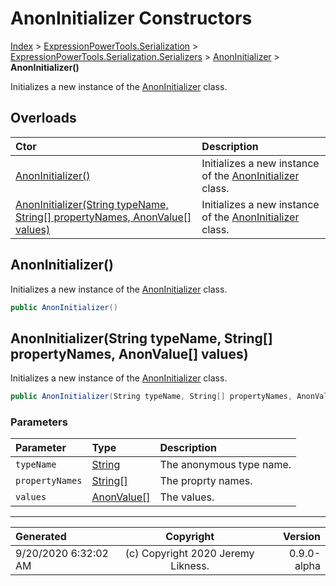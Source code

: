 ﻿# AnonInitializer Constructors

[Index](../index.md) > [ExpressionPowerTools.Serialization](ExpressionPowerTools.Serialization.a.md) > [ExpressionPowerTools.Serialization.Serializers](ExpressionPowerTools.Serialization.Serializers.n.md) > [AnonInitializer](ExpressionPowerTools.Serialization.Serializers.AnonInitializer.cs.md) > **AnonInitializer()**

Initializes a new instance of the [AnonInitializer](ExpressionPowerTools.Serialization.Serializers.AnonInitializer.cs.md) class.

## Overloads

| Ctor | Description |
| :-- | :-- |
| [AnonInitializer()](#anoninitializer) | Initializes a new instance of the [AnonInitializer](ExpressionPowerTools.Serialization.Serializers.AnonInitializer.cs.md) class. |
| [AnonInitializer(String typeName, String[] propertyNames, AnonValue[] values)](#anoninitializerstring-typename-string[]-propertynames-anonvalue[]-values) | Initializes a new instance of the [AnonInitializer](ExpressionPowerTools.Serialization.Serializers.AnonInitializer.cs.md) class. |

## AnonInitializer()

Initializes a new instance of the [AnonInitializer](ExpressionPowerTools.Serialization.Serializers.AnonInitializer.cs.md) class.

```csharp
public AnonInitializer()
```



## AnonInitializer(String typeName, String[] propertyNames, AnonValue[] values)

Initializes a new instance of the [AnonInitializer](ExpressionPowerTools.Serialization.Serializers.AnonInitializer.cs.md) class.

```csharp
public AnonInitializer(String typeName, String[] propertyNames, AnonValue[] values)
```

### Parameters

| Parameter | Type | Description |
| :-- | :-- | :-- |
| `typeName` | [String](https://docs.microsoft.com/dotnet/api/system.string) | The anonymous type name. |
| `propertyNames` | [String[]](https://docs.microsoft.com/dotnet/api/system.string) | The proprty names. |
| `values` | [AnonValue[]](ExpressionPowerTools.Serialization.Serializers.AnonValue.cs.md) | The values. |



---

| Generated | Copyright | Version |
| :-- | :-: | --: |
| 9/20/2020 6:32:02 AM | (c) Copyright 2020 Jeremy Likness. | 0.9.0-alpha |
